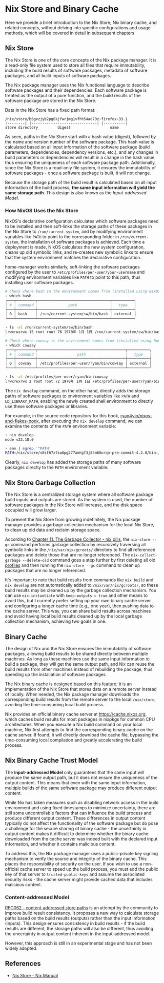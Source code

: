 # Nix Store and Binary Cache

Here we provide a brief introduction to the Nix Store, Nix binary cache, and related
concepts, without delving into specific configurations and usage methods, which will be
covered in detail in subsequent chapters.

## Nix Store

The Nix Store is one of the core concepts of the Nix package manager. It is a read-only
file system used to store all files that require immutability, including the build results
of software packages, metadata of software packages, and all build inputs of software
packages.

The Nix package manager uses the Nix functional language to describe software packages and
their dependencies. Each software package is treated as the output of a pure function, and
the build results of the software package are stored in the Nix Store.

Data in the Nix Store has a fixed path format:

```
/nix/store/b6gvzjyb2pg0kjfwrjmg1vfhh54ad73z-firefox-33.1
|--------| |------------------------------| |----------|
store directory         digest                  name
```

As seen, paths in the Nix Store start with a hash value (digest), followed by the name and
version number of the software package. This hash value is calculated based on all input
information of the software package (build parameters, dependencies, dependency versions,
etc.), and any changes in build parameters or dependencies will result in a change in the
hash value, thus ensuring the uniqueness of each software package path. Additionally,
since the Nix Store is a read-only file system, it ensures the immutability of software
packages - once a software package is built, it will not change.

Because the storage path of the build result is calculated based on all input information
of the build process, **the same input information will yield the same storage path**.
This design is also known as the _Input-addressed Model_.

### How NixOS Uses the Nix Store

NixOS's declarative configuration calculates which software packages need to be installed
and then soft-links the storage paths of these packages in the Nix Store to
`/run/current-system`, and by modifying environment variables like `PATH` to point to the
corresponding folder in `/run/current-system`, the installation of software packages is
achieved. Each time a deployment is made, NixOS calculates the new system configuration,
cleans up old symbolic links, and re-creates new symbolic links to ensure that the system
environment matches the declarative configuration.

home-manager works similarly, soft-linking the software packages configured by the user to
`/etc/profiles/per-user/your-username` and modifying environment variables like `PATH` to
point to this path, thus installing user software packages.

```bash
# Check where bash in the environment comes from (installed using NixOS)
› which bash
╭───┬─────────┬─────────────────────────────────┬──────────╮
│ # │ command │              path               │   type   │
├───┼─────────┼─────────────────────────────────┼──────────┤
│ 0 │ bash    │ /run/current-system/sw/bin/bash │ external │
╰───┴─────────┴─────────────────────────────────┴──────────╯

› ls -al /run/current-system/sw/bin/bash
lrwxrwxrwx 15 root root 76 1970年 1月 1日 /run/current-system/sw/bin/bash -> /nix/store/1zslabm02hi75anb2w8zjrqwzgs0vrs3-bash-interactive-5.2p26/bin/bash

# Check where cowsay in the environment comes from (installed using home-manager)
› which cowsay
╭───┬─────────┬────────────────────────────────────────┬──────────╮
│ # │ command │                  path                  │   type   │
├───┼─────────┼────────────────────────────────────────┼──────────┤
│ 0 │ cowsay  │ /etc/profiles/per-user/ryan/bin/cowsay │ external │
╰───┴─────────┴────────────────────────────────────────┴──────────╯

› ls -al /etc/profiles/per-user/ryan/bin/cowsay
lrwxrwxrwx 2 root root 72 1970年 1月 1日 /etc/profiles/per-user/ryan/bin/cowsay -> /nix/store/w2czyf82gxz4vy9kzsdhr88112bmc0c1-home-manager-path/bin/cowsay
```

The `nix develop` command, on the other hand, directly adds the storage paths of software
packages to environment variables like `PATH` and `LD_LIBRARY_PATH`, enabling the newly
created shell environment to directly use these software packages or libraries.

For example, in the source code repository for this book,
[ryan4yin/nixos-and-flakes-book](https://github.com/ryan4yin/nixos-and-flakes-book), after
executing the `nix develop` command, we can examine the contents of the `PATH` environment
variable:

```bash
› nix develop
node v22.18.0

› env | egrep '^PATH'
PATH=/nix/store/v0sf67x7sw6pg277amhgf3j84m60wrqn-pre-commit-4.2.0/bin:/nix/store/yva1rk7v7s31dpwkwxcphpqkn5l3bp1f-nodejs-22.18.0-dev/bin:/nix/store/vrqcpwq576gar2i430lj91v37b7k8jw2-nodejs-22.18.0/bin:/nix/store/qzw56f9vai5jg9dm3wbm45r6cc6b65d8-pnpm-10.15.0/bin:/nix/store/n8b4js8xkj12d1jjjqm86p9lwmyhh2rf-yarn-1.22.22/bin:/nix/store/bjhv861k4ri85l1vyrnr954ncsdbw3ri-prettier-3.5.3/bin:/nix/store/m6zld27lmw422ca5zywhkq8kmlaf8inh-git-2.50.1/bin:/nix/store/gz3wn2d2xbl758jsln65za95mdc9yial-typos-1.32.0/bin:/nix/store/bx0wnjpp6mgr6bmh5q1mz9c1ach34lbn-nixfmt-0.6.0-bin/bin:/nix/store/zf4jj08zh07zg1j2s64g8sfjbzfq70lm-pandoc-cli-3.6/bin:/nix/store/g7i75czfbw9sy5f8v7rjbama6lr3ya3s-patchelf-0.15.0/bin:/nix/store/kaj8d1zcn149m40s9h0xi0khakibiphz-gcc-wrapper-14.3.0/bin:/nix/store/8adzgnxs3s0pbj22qhk9zjxi1fqmz3xv-gcc-14.3.0/bin:/nix/store/p2ixvjsas4qw58dcwk01d22skwq4fyka-glibc-2.40-66-bin/bin:/nix/store/rry6qingvsrqmc7ll7jgaqpybcbdgf5v-coreutils-9.7/bin:/nix/store/87zpmcmwvn48z4lbrfba74b312h22s6c-binutils-wrapper-2.44/bin:/nix/store/ap35np2bkwaba3rxs3qlxpma57n2awyb-binutils-2.44/bin:/nix/store/rry6qingvsrqmc7ll7jgaqpybcbdgf5v-coreutils-9.7/bin:/nix/store/392hs9nhm6wfw4imjllbvb1wil1n39qx-findutils-4.10.0/bin:/nix/store/xw0mf3shymq3k7zlncf09rm8917sdi4h-diffutils-3.12/bin:/nix/store/4rpiqv9yr2pw5094v4wc33ijkqjpm9sa-gnused-4.9/bin:/nix/store/l2wvwyg680h0v2la18hz3yiznxy2naqw-gnugrep-3.11/bin:/nix/store/c1z5j28ndxljf1ihqzag57bwpfpzms0g-gawk-5.3.2/bin:/nix/store/w60s4xh1pjg6dwbw7j0b4xzlpp88q5qg-gnutar-1.35/bin:/nix/store/xd9m9jkvrs8pbxvmkzkwviql33rd090j-gzip-1.14/bin:/nix/store/w1pxx760yidi7n9vbi5bhpii9xxl5vdj-bzip2-1.0.8-bin/bin:/nix/store/xk0d14zpm0njxzdm182dd722aqhav2cc-gnumake-4.4.1/bin:/nix/store/cfqbabpc7xwg8akbcchqbq3cai6qq2vs-bash-5.2p37/bin:/nix/store/gj54zvf7vxll1mzzmqhqi1p4jiws3mfb-patch-2.7.6/bin:/nix/store/22rpb6790f346c55iqi6s9drr5qgmyjf-xz-5.8.1-bin/bin:/nix/store/xlmpcglsq8l09qh03rf0virz0331pjdc-file-5.45/bin:/home/ryan/.local/bin:/run/wrappers/bin:/etc/profiles/per-user/ryan/bin:/nix/var/nix/profiles/default/bin:/run/current-system/sw/bin:/home/ryan/go/bin:/home/ryan/.cargo/bin:/home/ryan/.npm/bin:/home/ryan/.local/bin:/home/ryan/go/bin:/home/ryan/.cargo/bin:/home/ryan/.npm/bin
```

Clearly, `nix develop` has added the storage paths of many software packages directly to
the `PATH` environment variable.

## Nix Store Garbage Collection

The Nix Store is a centralized storage system where all software package build inputs and
outputs are stored. As the system is used, the number of software packages in the Nix
Store will increase, and the disk space occupied will grow larger.

To prevent the Nix Store from growing indefinitely, the Nix package manager provides a
garbage collection mechanism for the local Nix Store, to clean up old data and reclaim
storage space.

According to
[Chapter 11. The Garbage Collector - nix pills](https://nixos.org/guides/nix-pills/garbage-collector),
the `nix-store --gc` command performs garbage collection by recursively traversing all
symbolic links in the `/nix/var/nix/gcroots/` directory to find all referenced packages
and delete those that are no longer referenced. The `nix-collect-garbage --delete-old`
command goes a step further by first deleting all old
[profiles](https://nixos.org/manual/nix/stable/command-ref/files/profiles) and then
running the `nix-store --gc` command to clean up packages that are no longer referenced.

It's important to note that build results from commands like `nix build` and `nix develop`
are not automatically added to `/nix/var/nix/gcroots/`, so these build results may be
cleaned up by the garbage collection mechanism. You can use `nix-instantiate` with
`keep-outputs = true` and other means to avoid this, but I currently prefer setting up
your own binary cache server and configuring a longer cache time (e.g., one year), then
pushing data to the cache server. This way, you can share build results across machines
and avoid having local build results cleaned up by the local garbage collection mechanism,
achieving two goals in one.

## Binary Cache

The design of Nix and the Nix Store ensures the immutability of software packages,
allowing build results to be shared directly between multiple machines. As long as these
machines use the same input information to build a package, they will get the same output
path, and Nix can reuse the build results from other machines instead of rebuilding the
package, thus speeding up the installation of software packages.

The Nix binary cache is designed based on this feature; it is an implementation of the Nix
Store that stores data on a remote server instead of locally. When needed, the Nix package
manager downloads the corresponding build results from the remote server to the local
`/nix/store`, avoiding the time-consuming local build process.

Nix provides an official binary cache server at <https://cache.nixos.org>, which caches
build results for most packages in nixpkgs for common CPU architectures. When you execute
a Nix build command on your local machine, Nix first attempts to find the corresponding
binary cache on the cache server. If found, it will directly download the cache file,
bypassing the time-consuming local compilation and greatly accelerating the build process.

## Nix Binary Cache Trust Model

The **Input-addressed Model** only guarantees that the same input will produce the same
output path, but it does not ensure the uniqueness of the output content. This means that
even with the same input information, multiple builds of the same software package may
produce different output content.

While Nix has taken measures such as disabling network access in the build environment and
using fixed timestamps to minimize uncertainty, there are still some uncontrollable
factors that can influence the build process and produce different output content. These
differences in output content typically do not affect the functionality of the software
package but do pose a challenge for the secure sharing of binary cache - the uncertainty
in output content makes it difficult to determine whether the binary cache downloaded from
the cache server was indeed built with the declared input information, and whether it
contains malicious content.

To address this, the Nix package manager uses a public-private key signing mechanism to
verify the source and integrity of the binary cache. This places the responsibility of
security on the user. If you wish to use a non-official cache server to speed up the build
process, you must add the public key of that server to `trusted-public-keys` and assume
the associated security risks - the cache server might provide cached data that includes
malicious content.

### Content-addressed Model

[RFC062 - content-addressed store paths](https://github.com/NixOS/rfcs/blob/master/rfcs/0062-content-addressed-paths.md)
is an attempt by the community to improve build result consistency. It proposes a new way
to calculate storage paths based on the build results (outputs) rather than the input
information (inputs). This design ensures consistency in build results - if the build
results are different, the storage paths will also be different, thus avoiding the
uncertainty in output content inherent in the input-addressed model.

However, this approach is still in an experimental stage and has not been widely adopted.

## References

- [Nix Store - Nix Manual](https://nixos.org/manual/nix/stable/store/)
